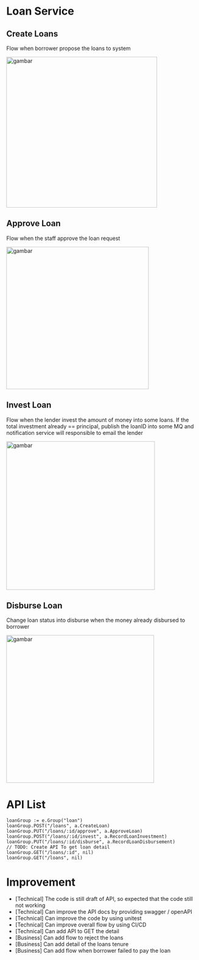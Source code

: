 # Loan Service

## Create Loans
Flow when borrower propose the loans to system

<img width="396" alt="gambar" src="https://github.com/user-attachments/assets/8c4e8096-cbf0-47e8-b9be-93453cd217aa">

## Approve Loan
Flow when the staff approve the loan request

<img width="374" alt="gambar" src="https://github.com/user-attachments/assets/1b0ee4fc-e488-4356-95a0-0f08f1a46450">

## Invest Loan
Flow when the lender invest the amount of money into some loans.
If the total investment already == principal, publish the loanID into some MQ and notification service will responsible to email the lender

<img width="390" alt="gambar" src="https://github.com/user-attachments/assets/4c4f1146-8fde-4d4f-adc5-9690f28890b7">

## Disburse Loan
Change loan status into disburse when the money already disbursed to borrower

<img width="388" alt="gambar" src="https://github.com/user-attachments/assets/9e7daad2-e74f-4eac-b515-255958b92a28">

# API List
```
loanGroup := e.Group("loan")
loanGroup.POST("/loans", a.CreateLoan)
loanGroup.PUT("/loans/:id/approve", a.ApproveLoan)
loanGroup.POST("/loans/:id/invest", a.RecordLoanInvestment)
loanGroup.PUT("/loans/:id/disburse", a.RecordLoanDisbursement)
// TODO: Create API To get loan detail
loanGroup.GET("/loans/:id", nil)
loanGroup.GET("/loans", nil)
```

# Improvement
* [Technical] The code is still draft of API, so expected that the code still not working
* [Technical] Can improve the API docs by providing swagger / openAPI
* [Technical] Can improve the code by using unitest
* [Technical] Can improve overall flow by using CI/CD
* [Technical] Can add API to GET the detail
* [Business] Can add flow to reject the loans
* [Business] Can add detail of the loans tenure
* [Business] Can add flow when borrower failed to pay the loan




